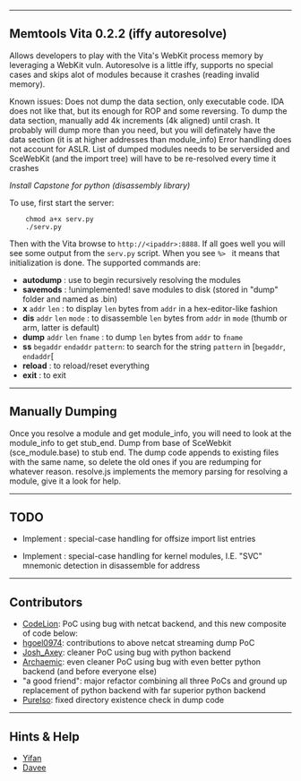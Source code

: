 -------
Memtools Vita 0.2.2 (iffy autoresolve)
-------
Allows developers to play with the Vita's WebKit process memory by leveraging a WebKit vuln. Autoresolve is a little iffy, supports no special cases and skips alot of modules because it crashes (reading invalid memory).

Known issues:
Does not dump the data section, only executable code. IDA does not like that, but its enough for ROP and some reversing. To dump the data section, manually add 4k increments (4k aligned) until crash. It probably will dump more than you need, but you will definately have the data section (it is at higher addresses than module_info)
Error handling does not account for ASLR. List of dumped modules needs to be serversided and SceWebKit (and the import tree) will have to be re-resolved every time it crashes


*Install Capstone for python (disassembly library)*

To use, first start the server:
```
    chmod a+x serv.py
    ./serv.py
```
Then with the Vita browse to `http://<ipaddr>:8888`.
If all goes well you will see some output from the `serv.py` script. 
When you see `%> ` it means that initialization is done.
The supported commands are:
- **autodump**  : use to begin recursively resolving the modules
- **savemods** : !unimplemented! save modules to disk (stored in "dump" folder and named as <modname>.bin)
- **x** `addr` `len` : to display `len` bytes from `addr` in a hex-editor-like fashion
- **dis** `addr` `len` `mode` : to disassemble `len` bytes from `addr` in `mode` (thumb or arm, latter is default)
- **dump** `addr` `len` `fname` : to dump `len` bytes from `addr` to `fname`
- **ss** `begaddr` `endaddr` `pattern`: to search for the string `pattern` in [`begaddr`, `endaddr`[
- **reload** : to reload/reset everything
- **exit** : to exit

-----
Manually Dumping
-----
Once you resolve a module and get module_info, you will need to look at the module_info to get stub_end. Dump from base of SceWebkit (sce_module.base) to stub end. The dump code appends to existing files with the same name, so delete the old ones if you are redumping for whatever reason. resolve.js implements the memory parsing for resolving a module, give it a look for help.

-----
TODO
-----

- Implement : special-case handling for offsize import list entries

- Implement : special-case handling for kernel modules, I.E. "SVC" mnemonic detection in disassemble for address

-----
Contributors
-----
- [CodeLion](https://twitter.com/bballing1): PoC using bug with netcat backend, and this new composite of code below:
- [hgoel0974](https://twitter.com/hgoel0974): contributions to above netcat streaming dump PoC
- [Josh_Axey](https://twitter.com/josh_axey): cleaner PoC using bug with python backend
- [Archaemic](https://twitter.com/Archaemic): even cleaner PoC using bug with even better python backend (and before everyone else)
- "a good friend": major refactor combining all three PoCs and ground up replacement of python backend with far superior python backend
- [PureIso](https://github.com/PureIso): fixed directory existence check in dump code

-----
Hints & Help
-----
- [Yifan](https://twitter.com/yifanlu)
- [Davee](https://twitter.com/daveeftw)
